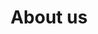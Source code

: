 ---
title: "About us"
Description: "Making the Complex Simple and Easy to Understand!"
layout: "about-us"

section_intro: 'Hendrik Ebbers founded the OpenElements GmbH in 2022 to create a company that strengthens open source and open collaboration with a strong focus on the Java ecosystem.'

section_engagement_title: 'Our Engagements'

section_customers_title_prefix: 'Our'
section_customers_title: 'Customers & Partners'

engagements:
    eclipse:
        title: 'Eclipse Foundation'
        text: 'The Eclipse Foundation is a crucial player in the open source ecosystem that allows individual open source enthusiasts and companies – big or small – to work together at eye level by providing centralized and independent management for open source projects. We contribute to the foundation and its projects.'
        logo: '/illustrations/eclipse.svg'
    adoptium:
        title: 'Eclipse Adoptium'
        text: 'For the Java ecosystem, Adoptium is one of the essential top-level projects in the Eclipse foundation since it provides free and enterprise-ready LTS versions of Java.'
        logo: '/illustrations/adoptium.svg'
    adoptOpenJDK:
        title: 'AdoptOpenJDK'
        text: 'While the Temurin binaries have been migrated to the Adoptium Working Group, the idea to provide vendor-independent and free-to-use Java binaries has been started in AdoptOpenJDK. We are part of the project and have a seat on the technical steering committee (TCS).'
        logo: '/illustrations/adoptJDK.svg'
    jakartaEE:
        title: 'JakartaEE'
        text: 'We are a member of the JakartaEE Working Group: We already contributed to Java enterprise specs before JavaEE was moved to the Eclipse foundation and became JakartaEE. The move to the Eclipse foundation was quite positive since the standards for enterprise Java can now be defined in a 100% vendor-independent environment.'
        logo: '/illustrations/jakarta.svg'
    ospo:
        title: 'OSPO Alliance'
        text: 'Open source has become such an essential part of most IT departments that establishing an open source program office (OSPO) is a critical step for companies today. Within the OSPO Alliance, we share our knowledge to define best practices and structures to establish open source program offices.'
        logo: '/illustrations/ospo.svg'
    jcp:
        title: 'Java Community Process'
        text: 'The Java Community Process (JCP) is the formalized process to define new standards and specifications for Java in so-called Java Specification Requests (JSRs). We are part of the working group of several JSRs and, for example, helped to standardize the Java Bean Validation.'
        logo: '/illustrations/java.svg'
    wikimedia:
        title: 'Wikimedia Foundation'
        text: 'Open collaboration is an essential aspect of our lives, and Wikipedia is the best known example for such collaboration. Therefore, we sponsor the Wikimedia foundation monthly to support this critical project.'
        logo: '/illustrations/wiki.svg'
    oss:
        title: 'Open Source Libraries'
        text: 'Today, mostly all software depends on open source components. But unfortunately, such parts are often not recognized or analyzed. Therefore, critical software may depend on a component that is not maintained anymore or only by a handful of individual people. We support such projects by using GitHub sponsorship.'
        logo: '/illustrations/opensource.svg'
    cyberland:
        title: 'Cyberland'
        text: 'Lorem ipsum dolor sit amet, consetetur sadipscing elitr'
        logo: '/illustrations/javaland.svg'
    javaland:
        title: 'JavaLand'
        text: 'Lorem ipsum dolor sit amet, consetetur sadipscing elitr'
        logo: '/illustrations/javaland.svg'
    jug:
        title: 'Java User Group Dortmund'
        text: 'Lorem ipsum dolor sit amet, consetetur sadipscing elitr'
        logo: '/illustrations/javaland.svg'
    ijug:
        title: 'iJUG e.V.'
        text: 'Lorem ipsum dolor sit amet, consetetur sadipscing elitr'
        logo: '/illustrations/javaland.svg'

customers:
    heise:
        title: 'Heise Group'
        text: 'Heise is one of the largest German media conglomerates, and its IT news portal heise.de is leading in German-speaking countries. OpenElements is responsible for the Java blog on heise.de.'
        logo: '/illustrations/heise.svg'
    hedera:
        title: 'Hedera'
        text: 'Hedera is the company behind the Hedera Hashgraph, the only public distributed ledger based on the Hashgraph algorithm. Hedera Hashgraph is OSS and developed in Java. Hedera is owned and managed by a "governing council" of global companies and entities, including Google, Boeing, IBM, Deutsche Telekom, LG, Dell, Ubisoft, and several others. OpenElements contribute to the base implementation and services of the Hedera Hashgraph OSS.'
        logo: '/illustrations/hedera.svg'
    swirldsLabs:
        title: 'Swirlds Labs'
        text: 'Swirlds Labs is a company that provides development and support for the Hedera network and builds open-source components that enable faster deployment of industry solutions. OpenElements helps Swirlds Labs to build the platform of the Hedera Hashgraph.'
        logo: '/illustrations/swirlds.svg'
---